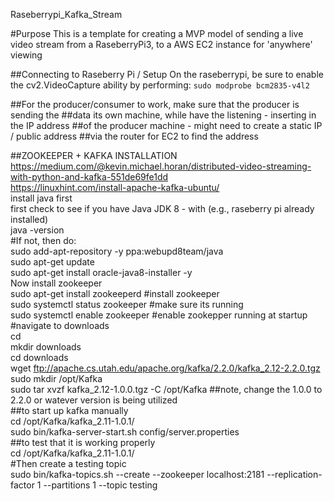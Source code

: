 Raseberrypi_Kafka_Stream

#Purpose
This is a template for creating a MVP model of sending a live video
stream from a RaseberryPi3, to a AWS EC2 instance for 'anywhere' viewing 


##Connecting to Raseberry Pi / Setup 
On the raseberrypi, be sure to enable the cv2.VideoCapture ability by performing:
```sudo modprobe bcm2835-v4l2```


##For the producer/consumer to work, make sure that the producer is sending the
##data its own machine, while have the listening - inserting in the IP address
##of the producer machine - might need to create a static IP / public address
##via the router for EC2 to find the address


##ZOOKEEPER + KAFKA INSTALLATION 
https://medium.com/@kevin.michael.horan/distributed-video-streaming-with-python-and-kafka-551de69fe1dd <br>
https://linuxhint.com/install-apache-kafka-ubuntu/ <br>
install java first <br>
first check to see if you have Java JDK 8 - with (e.g., raseberry pi already installed) <br>
java -version<br>
#If not, then do: <br>
	sudo add-apt-repository -y ppa:webupd8team/java <br>
	sudo apt-get update <br>
	sudo apt-get install oracle-java8-installer -y <br>
Now install zookeeper <br>
sudo apt-get install zookeeperd #install zookeeper <br>
sudo systemctl status zookeeper #make sure its running  <br>
sudo systemctl enable zookeeper #enable zookepper running at startup  <br>
#navigate to downloads  <br>
cd <br> 
mkdir downloads <br>
cd downloads <br>
wget ftp://apache.cs.utah.edu/apache.org/kafka/2.2.0/kafka_2.12-2.2.0.tgz <br>
sudo mkdir /opt/Kafka <br>
sudo tar xvzf kafka_2.12-1.0.0.tgz -C /opt/Kafka  ##note, change the 1.0.0 to 2.2.0 or watever version is being utilized <br>
##to start up kafka manually  <br>
cd /opt/Kafka/kafka_2.11-1.0.1/ <br>
sudo bin/kafka-server-start.sh config/server.properties <br>
##to test that it is working properly <br>
cd /opt/Kafka/kafka_2.11-1.0.1/ <br>
#Then create a testing topic <br>
sudo bin/kafka-topics.sh --create --zookeeper localhost:2181 --replication-factor 1  --partitions 1 --topic testing <br>
